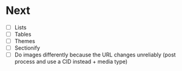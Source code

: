 
# Next
- [ ] Lists
- [ ] Tables
- [ ] Themes
- [ ] Sectionify
- [ ] Do images differently because the URL changes unreliably
      (post process and use a CID instead + media type)
